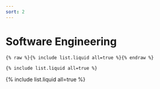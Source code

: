 ```yaml
---
sort: 2
---
```


# Software Engineering

```
{% raw %}{% include list.liquid all=true %}{% endraw %}

{% include list.liquid all=true %}
```

{% include list.liquid all=true %}
